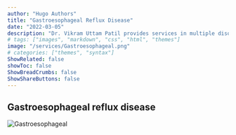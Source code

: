 ```yaml
---
author: "Hugo Authors"
title: "Gastroesophageal Reflux Disease"
date: "2022-03-05"
description: "Dr. Vikram Uttam Patil provides services in multiple disorders"
# tags: ["images", "markdown", "css", "html", "themes"]
image: "/services/Gastroesophageal.png"
# categories: ["themes", "syntax"]
ShowRelated: false
showToc: false
ShowBreadCrumbs: false
ShowShareButtons: false
---
```


## Gastroesophageal reflux disease

![Gastroesophageal](/services/Gastroesophageal.png)
